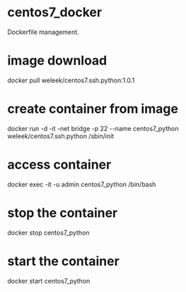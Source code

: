 # centos7_docker
Dockerfile management.

# image download
docker pull weleek/centos7.ssh.python:1.0.1

# create container from image
docker run -d -it -net bridge -p 22 --name centos7_python weleek/centos7.ssh.python /sbin/init

# access container
docker exec -it -u admin centos7_python /bin/bash

# stop the container
docker stop centos7_python

# start the container
docker start centos7_python


